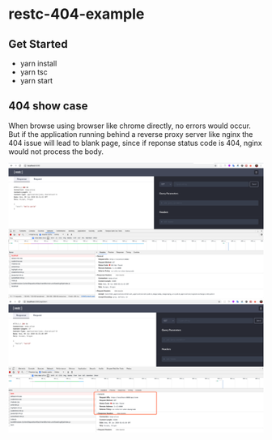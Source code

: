 # restc-404-example

## Get Started

- yarn install
- yarn tsc
- yarn start

## 404 show case

When browse using browser like chrome directly, no errors would occur. But if the application running behind a reverse proxy server like nginx the 404 issue will lead to blank page, since if reponse status code is 404, nginx would not process the body.

![](./images/1.png)
![](./images/2.png)
